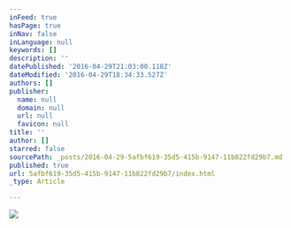 ```yaml
---
inFeed: true
hasPage: true
inNav: false
inLanguage: null
keywords: []
description: ''
datePublished: '2016-04-29T21:03:00.118Z'
dateModified: '2016-04-29T18:34:33.527Z'
authors: []
publisher:
  name: null
  domain: null
  url: null
  favicon: null
title: ''
author: []
starred: false
sourcePath: _posts/2016-04-29-5afbf619-35d5-415b-9147-11b822fd29b7.md
published: true
url: 5afbf619-35d5-415b-9147-11b822fd29b7/index.html
_type: Article

---
```

![](https://the-grid-user-content.s3-us-west-2.amazonaws.com/69df0151-2596-4369-9e12-f8d306a951cc.jpg)